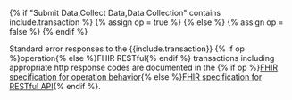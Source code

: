 {% if  "Submit Data,Collect Data,Data Collection" contains include.transaction %}
{% assign op = true %}
{% else %}
{% assign op = false %}
{% endif %}


Standard error responses to the {{include.transaction}} {% if op %}operation{% else %}FHIR RESTful{% endif %} transactions including appropriate http response codes are documented in the {% if op %}[FHIR specification for operation behavior]{% else %}[FHIR specification for RESTful API]{% endif %}.



[FHIR specification for operation behavior]: {{site.data.fhir.path}}operations.html#response
[FHIR specification for RESTful API]: {{site.data.fhir.path}}http.html
